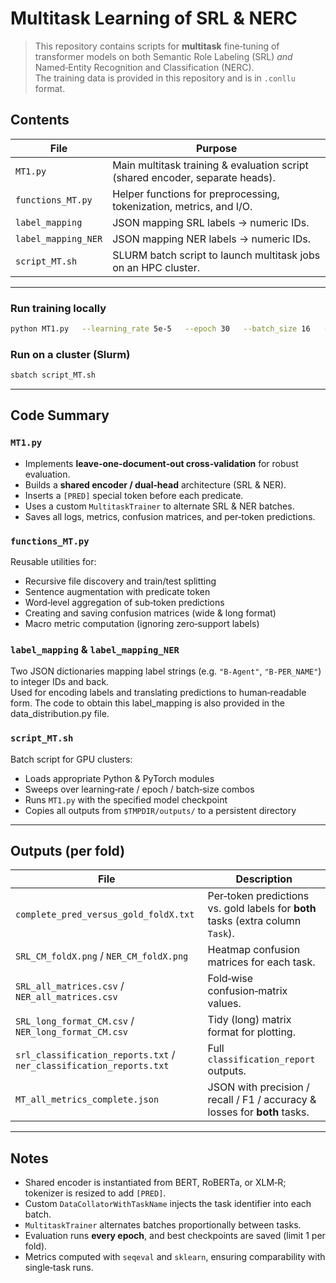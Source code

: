 # Multitask Learning of SRL & NERC

> This repository contains scripts for **multitask** fine‑tuning of transformer models on both Semantic Role Labeling (SRL) *and* Named‑Entity Recognition and Classification (NERC).  
> The training data is provided in this repository and is in `.conllu` format.

## Contents

| File | Purpose |
|------|---------|
| `MT1.py` | Main multitask training & evaluation script (shared encoder, separate heads). |
| `functions_MT.py` | Helper functions for preprocessing, tokenization, metrics, and I/O. |
| `label_mapping` | JSON mapping SRL labels → numeric IDs. |
| `label_mapping_NER` | JSON mapping NER labels → numeric IDs. |
| `script_MT.sh` | SLURM batch script to launch multitask jobs on an HPC cluster. |

---

### Run training locally
```bash
python MT1.py   --learning_rate 5e-5   --epoch 30   --batch_size 16   --model_checkpoint "xlm-roberta-base"   --model_type XLM-R
```

### Run on a cluster (Slurm)
```bash
sbatch script_MT.sh
```

---

## Code Summary

### `MT1.py`
* Implements **leave‑one‑document‑out cross‑validation** for robust evaluation.  
* Builds a **shared encoder / dual‑head** architecture (SRL & NER).  
* Inserts a `[PRED]` special token before each predicate.  
* Uses a custom `MultitaskTrainer` to alternate SRL & NER batches.  
* Saves all logs, metrics, confusion matrices, and per‑token predictions.

### `functions_MT.py`
Reusable utilities for:
* Recursive file discovery and train/test splitting  
* Sentence augmentation with predicate token  
* Word‑level aggregation of sub‑token predictions  
* Creating and saving confusion matrices (wide & long format)  
* Macro metric computation (ignoring zero‑support labels)

### `label_mapping` & `label_mapping_NER`
Two JSON dictionaries mapping label strings (e.g. `"B-Agent"`, `"B-PER_NAME"`) to integer IDs and back.  
Used for encoding labels and translating predictions to human‑readable form. The code to obtain this label_mapping is also provided in the data_distribution.py file.

### `script_MT.sh`
Batch script for GPU clusters:
* Loads appropriate Python & PyTorch modules  
* Sweeps over learning‑rate / epoch / batch‑size combos  
* Runs `MT1.py` with the specified model checkpoint  
* Copies all outputs from `$TMPDIR/outputs/` to a persistent directory

---

## Outputs (per fold)

| File | Description |
|------|-------------|
| `complete_pred_versus_gold_foldX.txt` | Per‑token predictions vs. gold labels for **both** tasks (extra column `Task`). |
| `SRL_CM_foldX.png` / `NER_CM_foldX.png` | Heatmap confusion matrices for each task. |
| `SRL_all_matrices.csv` / `NER_all_matrices.csv` | Fold‑wise confusion‑matrix values. |
| `SRL_long_format_CM.csv` / `NER_long_format_CM.csv` | Tidy (long) matrix format for plotting. |
| `srl_classification_reports.txt` / `ner_classification_reports.txt` | Full `classification_report` outputs. |
| `MT_all_metrics_complete.json` | JSON with precision / recall / F1 / accuracy & losses for **both** tasks. |

---

## Notes
* Shared encoder is instantiated from BERT, RoBERTa, or XLM‑R; tokenizer is resized to add `[PRED]`.  
* Custom `DataCollatorWithTaskName` injects the task identifier into each batch.  
* `MultitaskTrainer` alternates batches proportionally between tasks.  
* Evaluation runs **every epoch**, and best checkpoints are saved (limit 1 per fold).  
* Metrics computed with `seqeval` and `sklearn`, ensuring comparability with single‑task runs.
